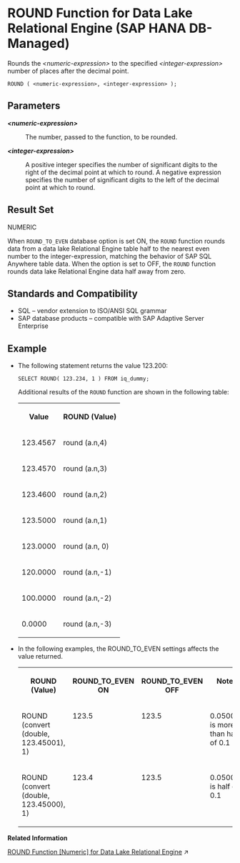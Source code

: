 <!-- loio9f767014ddd542479d75822573eec6cd -->

# ROUND Function for Data Lake Relational Engine \(SAP HANA DB-Managed\)

Rounds the *<numeric-expression\>* to the specified *<integer-expression\>* number of places after the decimal point.



```
ROUND ( <numeric-expression>, <integer-expression> );
```



<a name="loio9f767014ddd542479d75822573eec6cd__section_srb_vst_vrb"/>

## Parameters


<dl>
<dt><b>

*<numeric-expression\>* 

</b></dt>
<dd>

The number, passed to the function, to be rounded.



</dd><dt><b>

*<integer-expression\>*

</b></dt>
<dd>

A positive integer specifies the number of significant digits to the right of the decimal point at which to round. A negative expression specifies the number of significant digits to the left of the decimal point at which to round.



</dd>
</dl>



<a name="loio9f767014ddd542479d75822573eec6cd__section_ymp_vst_vrb"/>

## Result Set

NUMERIC

When `ROUND_TO_EVEN` database option is set ON, the `ROUND` function rounds data from a data lake Relational Engine table half to the nearest even number to the integer-expression, matching the behavior of SAP SQL Anywhere table data. When the option is set to OFF, the `ROUND` function rounds data lake Relational Engine data half away from zero.



<a name="loio9f767014ddd542479d75822573eec6cd__section_q5g_wst_vrb"/>

## Standards and Compatibility

-   SQL – vendor extension to ISO/ANSI SQL grammar
-   SAP database products – compatible with SAP Adaptive Server Enterprise



<a name="loio9f767014ddd542479d75822573eec6cd__section_pxq_wst_vrb"/>

## Example

-   The following statement returns the value 123.200:

    ```
    SELECT ROUND( 123.234, 1 ) FROM iq_dummy;
    ```

    Additional results of the `ROUND` function are shown in the following table:


    <table>
    <tr>
    <th valign="top" rowspan="1">

    Value
    
    </th>
    <th valign="top" rowspan="1">

    ROUND \(Value\)
    
    </th>
    </tr>
    <tr>
    <td valign="top" rowspan="1">
    
    123.4567
    
    </td>
    <td valign="top" rowspan="1">
    
    round \(a.n,4\)
    
    </td>
    </tr>
    <tr>
    <td valign="top" rowspan="1">
    
    123.4570
    
    </td>
    <td valign="top" rowspan="1">
    
    round \(a.n,3\)
    
    </td>
    </tr>
    <tr>
    <td valign="top" rowspan="1">
    
    123.4600
    
    </td>
    <td valign="top" rowspan="1">
    
    round \(a.n,2\)
    
    </td>
    </tr>
    <tr>
    <td valign="top" rowspan="1">
    
    123.5000
    
    </td>
    <td valign="top" rowspan="1">
    
    round \(a.n,1\)
    
    </td>
    </tr>
    <tr>
    <td valign="top" rowspan="1">
    
    123.0000
    
    </td>
    <td valign="top" rowspan="1">
    
    round \(a.n, 0\)
    
    </td>
    </tr>
    <tr>
    <td valign="top" rowspan="1">
    
    120.0000
    
    </td>
    <td valign="top" rowspan="1">
    
    round \(a.n,-1\)
    
    </td>
    </tr>
    <tr>
    <td valign="top" rowspan="1">
    
    100.0000
    
    </td>
    <td valign="top" rowspan="1">
    
    round \(a.n,-2\)
    
    </td>
    </tr>
    <tr>
    <td valign="top" rowspan="1">
    
    0.0000
    
    </td>
    <td valign="top" rowspan="1">
    
    round \(a.n,-3\)
    
    </td>
    </tr>
    </table>
    
-   In the following examples, the ROUND\_TO\_EVEN settings affects the value returned.


    <table>
    <tr>
    <th valign="top">

    ROUND \(Value\)
    
    </th>
    <th valign="top">

    ROUND\_TO\_EVEN ON
    
    </th>
    <th valign="top">

    ROUND\_TO\_EVEN OFF
    
    </th>
    <th valign="top">

    Note
    
    </th>
    </tr>
    <tr>
    <td valign="top">
    
    ROUND \(convert \(double, 123.45001\), 1\)
    
    </td>
    <td valign="top">
    
    123.5
    
    </td>
    <td valign="top">
    
    123.5
    
    </td>
    <td valign="top">
    
    0.05001 is more than half of 0.1
    
    </td>
    </tr>
    <tr>
    <td valign="top">
    
    ROUND \(convert \(double, 123.45000\), 1\)
    
    </td>
    <td valign="top">
    
    123.4
    
    </td>
    <td valign="top">
    
    123.5
    
    </td>
    <td valign="top">
    
    0.0500 is half of 0.1
    
    </td>
    </tr>
    </table>
    

**Related Information**  


[ROUND Function \[Numeric\] for Data Lake Relational Engine](https://help.sap.com/viewer/19b3964099384f178ad08f2d348232a9/2023_4_QRC/en-US/a57bbb0684f21015822ddb659e37c042.html "Rounds the numeric-expression to the specified integer-expression number of places after the decimal point.") :arrow_upper_right:

